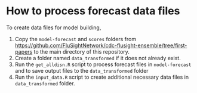 # How to process forecast data files 

To create data files for model building,

1) Copy the `model-forecast` and `scores` folders from https://github.com/FluSightNetwork/cdc-flusight-ensemble/tree/first-papers to the main directory of this repository.
2) Create a folder named `data_transformed` if it does not already exist.
3) Run the `get_alldisn.R` script to process forecast files in `model-forecast` and to save output files to the `data_transformed` folder
4) Run the `input_data.R` script to create additional necessary data files in `data_transformed` folder.